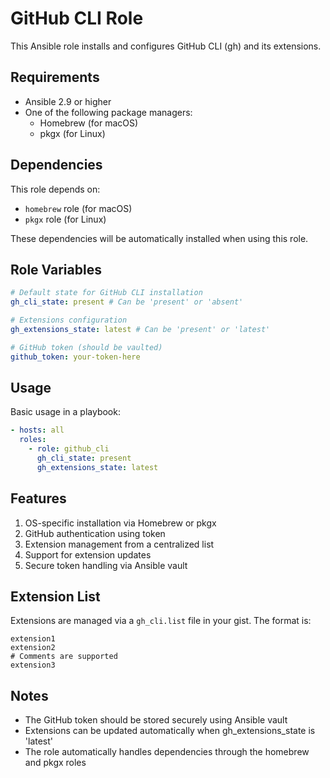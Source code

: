 # GitHub CLI Role

This Ansible role installs and configures GitHub CLI (gh) and its extensions.

## Requirements

- Ansible 2.9 or higher
- One of the following package managers:
  - Homebrew (for macOS)
  - pkgx (for Linux)

## Dependencies

This role depends on:
- `homebrew` role (for macOS)
- `pkgx` role (for Linux)

These dependencies will be automatically installed when using this role.

## Role Variables

```yaml
# Default state for GitHub CLI installation
gh_cli_state: present # Can be 'present' or 'absent'

# Extensions configuration
gh_extensions_state: latest # Can be 'present' or 'latest'

# GitHub token (should be vaulted)
github_token: your-token-here
```

## Usage

Basic usage in a playbook:

```yaml
- hosts: all
  roles:
    - role: github_cli
      gh_cli_state: present
      gh_extensions_state: latest
```

## Features

1. OS-specific installation via Homebrew or pkgx
2. GitHub authentication using token
3. Extension management from a centralized list
4. Support for extension updates
5. Secure token handling via Ansible vault

## Extension List

Extensions are managed via a `gh_cli.list` file in your gist. The format is:

```
extension1
extension2
# Comments are supported
extension3
```

## Notes

- The GitHub token should be stored securely using Ansible vault
- Extensions can be updated automatically when gh_extensions_state is 'latest'
- The role automatically handles dependencies through the homebrew and pkgx roles

